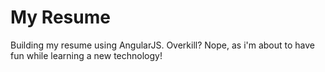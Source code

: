 # My Resume
Building my resume using AngularJS. Overkill? Nope, as i'm about to have fun while learning a new technology!
